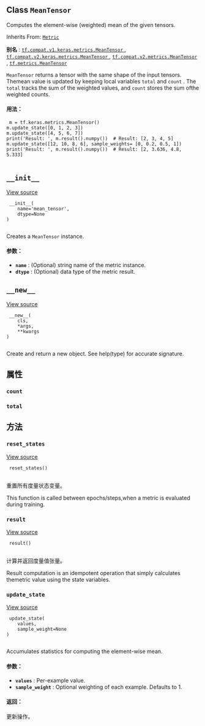 

## Class  `MeanTensor` 
Computes the element-wise (weighted) mean of the given tensors.

Inherits From: [ `Metric` ](https://tensorflow.google.cn/api_docs/python/tf/keras/metrics/Metric)

**别名** : [ `tf.compat.v1.keras.metrics.MeanTensor` ](/api_docs/python/tf/keras/metrics/MeanTensor), [ `tf.compat.v2.keras.metrics.MeanTensor` ](/api_docs/python/tf/keras/metrics/MeanTensor), [ `tf.compat.v2.metrics.MeanTensor` ](/api_docs/python/tf/keras/metrics/MeanTensor), [ `tf.metrics.MeanTensor` ](/api_docs/python/tf/keras/metrics/MeanTensor)

 `MeanTensor`  returns a tensor with the same shape of the input tensors. Themean value is updated by keeping local variables  `total`  and  `count` . The `total`  tracks the sum of the weighted values, and  `count`  stores the sum ofthe weighted counts.

#### 用法：


```
 m = tf.keras.metrics.MeanTensor()
m.update_state([0, 1, 2, 3])
m.update_state([4, 5, 6, 7])
print('Result: ', m.result().numpy())  # Result: [2, 3, 4, 5]
m.update_state([12, 10, 8, 6], sample_weights= [0, 0.2, 0.5, 1])
print('Result: ', m.result().numpy())  # Result: [2, 3.636, 4.8, 5.333]
 
```

##  `__init__` 
[View source](https://github.com/tensorflow/tensorflow/blob/r2.0/tensorflow/python/keras/metrics.py#L2402-L2413)

```
 __init__(
    name='mean_tensor',
    dtype=None
)
 
```

Creates a  `MeanTensor`  instance.

#### 参数：
- **`name`** : (Optional) string name of the metric instance.
- **`dtype`** : (Optional) data type of the metric result.


##  `__new__` 
[View source](https://github.com/tensorflow/tensorflow/blob/r2.0/tensorflow/python/keras/metrics.py#L144-L160)

```
 __new__(
    cls,
    *args,
    **kwargs
)
 
```

Create and return a new object.  See help(type) for accurate signature.

## 属性


###  `count` 


###  `total` 


## 方法


###  `reset_states` 
[View source](https://github.com/tensorflow/tensorflow/blob/r2.0/tensorflow/python/keras/metrics.py#L2486-L2489)

```
 reset_states()
 
```

重置所有度量状态变量。

This function is called between epochs/steps,when a metric is evaluated during training.

###  `result` 
[View source](https://github.com/tensorflow/tensorflow/blob/r2.0/tensorflow/python/keras/metrics.py#L2478-L2484)

```
 result()
 
```

计算并返回度量值张量。

Result computation is an idempotent operation that simply calculates themetric value using the state variables.

###  `update_state` 
[View source](https://github.com/tensorflow/tensorflow/blob/r2.0/tensorflow/python/keras/metrics.py#L2435-L2476)

```
 update_state(
    values,
    sample_weight=None
)
 
```

Accumulates statistics for computing the element-wise mean.

#### 参数：
- **`values`** : Per-example value.
- **`sample_weight`** : Optional weighting of each example. Defaults to 1.


#### 返回：
更新操作。

